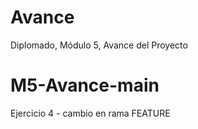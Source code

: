 # Avance
Diplomado, Módulo 5, Avance del Proyecto

# M5-Avance-main

Ejercicio 4 - cambio en rama FEATURE

